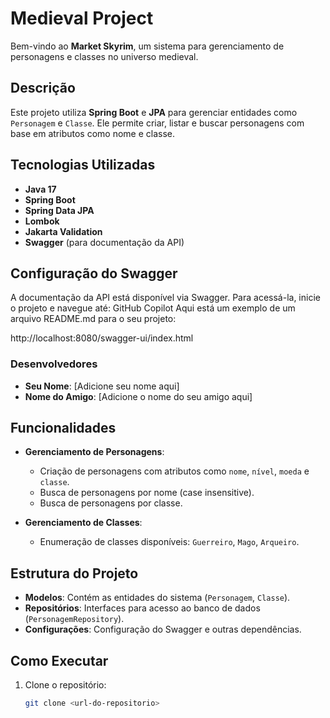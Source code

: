 # Medieval Project

Bem-vindo ao **Market Skyrim**, um sistema para gerenciamento de personagens e classes no universo medieval.

## Descrição
Este projeto utiliza **Spring Boot** e **JPA** para gerenciar entidades como `Personagem` e `Classe`. Ele permite criar, listar e buscar personagens com base em atributos como nome e classe.

## Tecnologias Utilizadas
- **Java 17**
- **Spring Boot**
- **Spring Data JPA**
- **Lombok**
- **Jakarta Validation**
- **Swagger** (para documentação da API)

## Configuração do Swagger
A documentação da API está disponível via Swagger. Para acessá-la, inicie o projeto e navegue até: GitHub Copilot
Aqui está um exemplo de um arquivo README.md para o seu projeto:

http://localhost:8080/swagger-ui/index.html


### Desenvolvedores
- **Seu Nome**: [Adicione seu nome aqui]
- **Nome do Amigo**: [Adicione o nome do seu amigo aqui]

## Funcionalidades
- **Gerenciamento de Personagens**:
  - Criação de personagens com atributos como `nome`, `nível`, `moeda` e `classe`.
  - Busca de personagens por nome (case insensitive).
  - Busca de personagens por classe.

- **Gerenciamento de Classes**:
  - Enumeração de classes disponíveis: `Guerreiro`, `Mago`, `Arqueiro`.

## Estrutura do Projeto
- **Modelos**: Contém as entidades do sistema (`Personagem`, `Classe`).
- **Repositórios**: Interfaces para acesso ao banco de dados (`PersonagemRepository`).
- **Configurações**: Configuração do Swagger e outras dependências.

## Como Executar
1. Clone o repositório:
   ```bash
   git clone <url-do-repositorio>